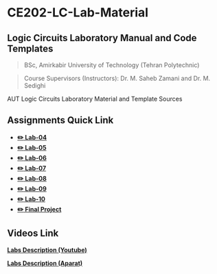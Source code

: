 # CE202-LC-Lab-Material

## Logic Circuits Laboratory Manual and Code Templates

> BSc, Amirkabir University of Technology (Tehran Polytechnic)

> Course Supervisors (Instructors): Dr. M. Saheb Zamani and Dr. M. Sedighi

AUT Logic Circuits Laboratory Material and Template Sources

## Assignments Quick Link

* [**:pencil2: Lab-04**](https://github.com/FarshidNooshi/CE202-LC-Lab/tree/main/assignment-04)
* [**:pencil2: Lab-05**](https://github.com/FarshidNooshi/CE202-LC-Lab/tree/main/assignment-05)
* [**:pencil2: Lab-06**](https://github.com/FarshidNooshi/CE202-LC-Lab/tree/main/assignment-06)
* [**:pencil2: Lab-07**](https://github.com/FarshidNooshi/CE202-LC-Lab/tree/main/assignment-07)
* [**:pencil2: Lab-08**](https://github.com/FarshidNooshi/CE202-LC-Lab/tree/main/assignment-08)
* [**:pencil2: Lab-09**](https://github.com/FarshidNooshi/CE202-LC-Lab/tree/main/assignment-09)
* [**:pencil2: Lab-10**](https://github.com/FarshidNooshi/CE202-LC-Lab/tree/main/assignment-10)
* [**:pencil2: Final Project**](https://github.com/FarshidNooshi/CE202-LC-Lab/tree/main/Projects/2020Fall)

## Videos Link

[**Labs Description (Youtube)**](https://www.youtube.com/playlist?list=PLp-e3qhBVp4NdtIgALVikB80Xuf1YZUTF)

[**Labs Description (Aparat)**](https://www.aparat.com/playlist/641825)
